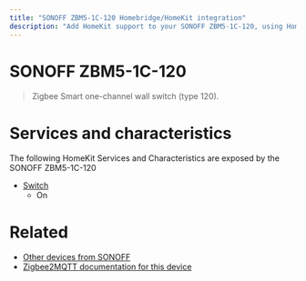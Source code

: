 ```yaml
---
title: "SONOFF ZBM5-1C-120 Homebridge/HomeKit integration"
description: "Add HomeKit support to your SONOFF ZBM5-1C-120, using Homebridge, Zigbee2MQTT and homebridge-z2m."
---
```

<!---
This file has been GENERATED using src/docgen/docgen.ts
DO NOT EDIT THIS FILE MANUALLY!
-->
# SONOFF ZBM5-1C-120
> Zigbee Smart one-channel wall switch (type 120).


# Services and characteristics
The following HomeKit Services and Characteristics are exposed by
the SONOFF ZBM5-1C-120

* [Switch](../../switch.md)
  * On


# Related
* [Other devices from SONOFF](../index.md#sonoff)
* [Zigbee2MQTT documentation for this device](https://www.zigbee2mqtt.io/devices/ZBM5-1C-120.html)